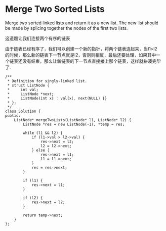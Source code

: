 Merge Two Sorted Lists
====================

Merge two sorted linked lists and return it as a new list. The new list should be made by splicing together the nodes of the first two lists.

这道题让我们连接两个有序的链表

由于链表已经有序了，我们可以创建一个新的指针，将两个链表连起来，当l1>l2的时候，那么新的链表下一节点就是l2，否则则相反，最后还要处理，如果其中一个链表还没有结束，那么让新链表的下一节点直接接上那个链表，这样就拼凑完毕了.

```
/**
 * Definition for singly-linked list.
 * struct ListNode {
 *     int val;
 *     ListNode *next;
 *     ListNode(int x) : val(x), next(NULL) {}
 * };
 */
class Solution {
public:
    ListNode* mergeTwoLists(ListNode* l1, ListNode* l2) {
        ListNode *res = new ListNode(-1), *temp = res;

        while (l1 && l2) {
            if (l1->val > l2->val) {
                res->next = l2;
                l2 = l2->next;
            } else {
                res->next = l1;
                l1 = l1->next;
            }
            res = res->next;
        }

        if (l1) {
            res->next = l1;
        }

        if (l2) {
            res->next = l2;
        }

        return temp->next;
    }
};
```
